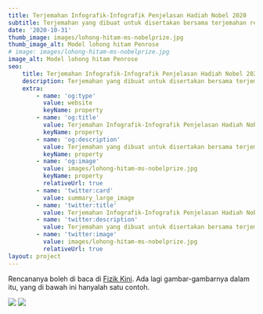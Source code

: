 ```yaml
---
title: Terjemahan Infografik-Infografik Penjelasan Hadiah Nobel 2020
subtitle: Terjemahan yang dibuat untuk disertakan bersama terjemahan rencananya
date: '2020-10-31'
thumb_image: images/lohong-hitam-ms-nobelprize.jpg
thumb_image_alt: Model lohong hitam Penrose
# image: images/lohong-hitam-ms-nobelprize.jpg
image_alt: Model lohong hitam Penrose
seo:
    title: Terjemahan Infografik-Infografik Penjelasan Hadiah Nobel 2020
    description: Terjemahan yang dibuat untuk disertakan bersama terjemahan rencananya
    extra:
        - name: 'og:type'
          value: website
          keyName: property
        - name: 'og:title'
          value: Terjemahan Infografik-Infografik Penjelasan Hadiah Nobel 2020
          keyName: property
        - name: 'og:description'
          value: Terjemahan yang dibuat untuk disertakan bersama terjemahan rencananya
          keyName: property
        - name: 'og:image'
          value: images/lohong-hitam-ms-nobelprize.jpg
          keyName: property
          relativeUrl: true
        - name: 'twitter:card'
          value: summary_large_image
        - name: 'twitter:title'
          value: Terjemahan Infografik-Infografik Penjelasan Hadiah Nobel 2020
        - name: 'twitter:description'
          value: Terjemahan yang dibuat untuk disertakan bersama terjemahan rencananya
        - name: 'twitter:image'
          value: images/lohong-hitam-ms-nobelprize.jpg
          relativeUrl: true
layout: project
---
```


Rencananya boleh di baca di <a href="https://fizikkini.com/lohong-hitam-dan-rahsia-sulit-bima-sakti/">Fizik Kini</a>. Ada lagi gambar-gambarnya dalam itu, yang di bawah ini hanyalah satu contoh.

<img src="/images/lohong-hitam-en-nobelprize.png">
<img src="/images/lohong-hitam-ms-nobelprize.jpg">
